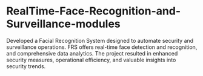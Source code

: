 # RealTime-Face-Recognition-and-Surveillance-modules
Developed a Facial Recognition System designed to automate security and surveillance operations. FRS offers real-time face detection and recognition, and comprehensive data analytics. The project resulted in enhanced security measures, operational efficiency, and valuable insights into security trends.
